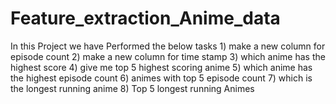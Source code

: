 # Feature_extraction_Anime_data
In this Project we have Performed the below tasks 1) make a new column for episode count 2) make a new column for time stamp 3) which anime has the highest score 4) give me top 5 highest scoring anime 5) which anime has the highest episode count 6) animes with top 5 episode count 7) which is the longest running anime 8) Top 5 longest running Animes
